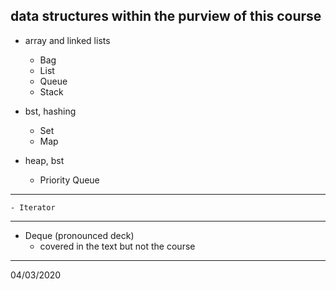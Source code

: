 ## data structures within the purview of this course
   
- array and linked lists
	- Bag
	- List
	- Queue
	- Stack
    
- bst, hashing
	- Set
	- Map
    
- heap, bst
	- Priority Queue
   
---
     
	- Iterator
    
---
   
- Deque (pronounced deck)
	- covered in the text but not the course
    
---
04/03/2020
